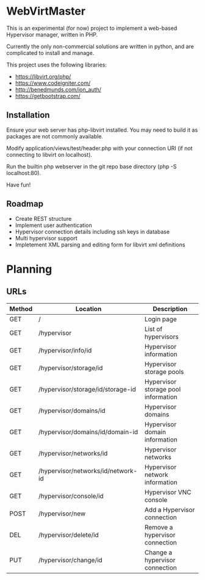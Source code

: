 # WebVirtMaster

This is an experimental (for now) project to implement a web-based Hypervisor manager, written in PHP.

Currently the only non-commercial solutions are written in python, and are complicated to install and manage.

This project uses the following libraries:

  - https://libvirt.org/php/
  - https://www.codeigniter.com/
  - http://benedmunds.com/ion_auth/
  - https://getbootstrap.com/

## Installation

Ensure your web server has php-libvirt installed. You may need to build it as packages are not commonly available.

Modify application/views/test/header.php with your connection URI (if not connecting to libvirt on localhost).

Run the builtin php webserver in the git repo base directory (php -S localhost:80).

Have fun!

## Roadmap

  - Create REST structure
  - Implement user authentication
  - Hypervisor connection details including ssh keys in database
  - Multi hypervisor support
  - Impletement XML parsing and editing form for libvirt xml definitions

# Planning
	
## URLs

Method | Location | Description
------ | -------- | -----------
GET | / | Login page
GET | /hypervisor | List of hypervisors
GET | /hypervisor/info/id | Hypervisor information
GET | /hypervisor/storage/id | Hypervisor storage pools
GET | /hypervisor/storage/id/storage-id | Hypervisor storage pool information
GET | /hypervisor/domains/id | Hypervisor domains 
GET | /hypervisor/domains/id/domain-id | Hypervisor domain information
GET | /hypervisor/networks/id | Hypervisor networks
GET | /hypervisor/networks/id/network-id | Hypervisor network information
GET | /hypervisor/console/id | Hypervisor VNC console
POST| /hypervisor/new | Add a Hypervisor connection 
DEL | /hypervisor/delete/id | Remove a hypervisor connection
PUT | /hypervisor/change/id | Change a hypervisor connection
